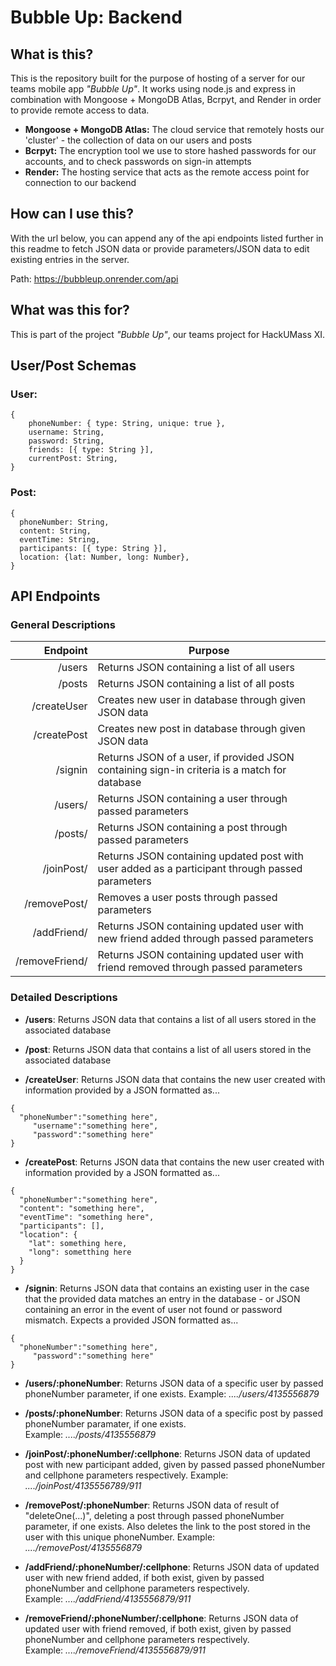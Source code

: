 # Bubble Up: Backend

## What is this?
This is the repository built for the purpose of hosting of a server for our teams mobile app *"Bubble Up"*.  It works using node.js and express in combination with Mongoose + MongoDB Atlas, Bcrpyt, and Render in order to provide remote access to data.  
- **Mongoose + MongoDB Atlas:** The cloud service that remotely hosts our 'cluster' - the collection of data on our users and posts
- **Bcrpyt:** The encryption tool we use to store hashed passwords for our accounts, and to check passwords on sign-in attempts
- **Render:** The hosting service that acts as the remote access point for connection to our backend
  
## How can I use this?
With the url below, you can append any of the api endpoints listed further in this readme to fetch JSON data or provide parameters/JSON data to edit existing entries in the server.

Path: https://bubbleup.onrender.com/api

## What was this for?
This is part of the project *"Bubble Up"*, our teams project for HackUMass XI.

## User/Post Schemas
### User:  
```
{
    phoneNumber: { type: String, unique: true },
    username: String,
    password: String,
    friends: [{ type: String }],
    currentPost: String,
}
```
### Post: 
```
{
  phoneNumber: String,
  content: String,
  eventTime: String,
  participants: [{ type: String }],
  location: {lat: Number, long: Number},
}
```
## API Endpoints

### General Descriptions
| Endpoint | Purpose |
|---------:|-----------|
|        /users| Returns JSON containing a list of all users|
|        /posts| Returns JSON containing a list of all posts|
|   /createUser| Creates new user in database through given JSON data|
|   /createPost| Creates new post in database through given JSON data|
|       /signin| Returns JSON of a user, if provided JSON containing sign-in criteria is a match for database|
|       /users/| Returns JSON containing a user through passed parameters|
|       /posts/| Returns JSON containing a post through passed parameters|
|    /joinPost/| Returns JSON containing updated post with user added as a participant through passed parameters|
|  /removePost/| Removes a user posts through passed parameters|
|   /addFriend/| Returns JSON containing updated user with new friend added through passed parameters|
|/removeFriend/| Returns JSON containing updated user with friend removed through passed parameters|

### Detailed Descriptions
- **/users**: Returns JSON data that contains a list of all users stored in the associated database  

- **/post**: Returns JSON data that contains a list of all users stored in the associated database  

- **/createUser**: Returns JSON data that contains the new user created with information provided by a JSON formatted as...
```
{  
  "phoneNumber":"something here",  
     "username":"something here",  
     "password":"something here"  
}
```  

- **/createPost**: Returns JSON data that contains the new user created with information provided by a JSON formatted as...
```
{
  "phoneNumber":"something here",
  "content": "something here",
  "eventTime": "something here",
  "participants": [],
  "location": {
    "lat": something here, 
    "long": sometthing here
  }
}
```  

- **/signin**: Returns JSON data that contains an existing user in the case that the provided data matches an entry in the database - or JSON containing an error in the event of user not found or password mismatch.  Expects a provided JSON formatted as...
```
{  
  "phoneNumber":"something here",   
     "password":"something here"  
}
```  

- **/users/:phoneNumber**: Returns JSON data of a specific user by passed phoneNumber parameter, if one exists.
Example: *..../users/4135556879*

- **/posts/:phoneNumber**: Returns JSON data of a specific post by passed phoneNumber paramater, if one exists.  
Example: *..../posts/4135556879*  

- **/joinPost/:phoneNumber/:cellphone**: Returns JSON data of updated post with new participant added, given by passed passed phoneNumber and cellphone parameters respectively.
Example: *..../joinPost/4135556789/911*
  
- **/removePost/:phoneNumber**: Returns JSON data of result of "deleteOne(...)", deleting a post through passed phoneNumber parameter, if one exists.  Also deletes the link to the post stored in the user with this unique phoneNumber.
Example: *..../removePost/4135556879*

- **/addFriend/:phoneNumber/:cellphone**: Returns JSON data of updated user with new friend added, if both exist, given by passed phoneNumber and cellphone parameters respectively.  
Example: *..../addFriend/4135556879/911*

- **/removeFriend/:phoneNumber/:cellphone**: Returns JSON data of updated user with friend removed, if both exist, given by passed phoneNumber and cellphone parameters respectively.  
Example: *..../removeFriend/4135556879/911*
